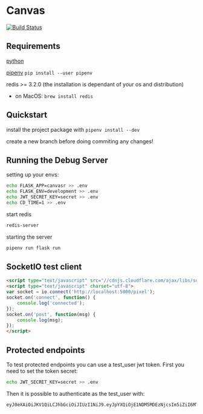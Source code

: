 # Canvas

[![Build Status](https://travis-ci.com/Muttsu/canvas.svg?token=bSsqeeizRAWGzy6Uyas7&branch=master)](https://travis-ci.com/Muttsu/canvas)

## Requirements

[python](https://www.python.org/)

[pipenv](https://pipenv.readthedocs.io/en/latest/install) `pip install --user pipenv`

redis >= 3.2.0 (the installation is dependant of your os and distribution)

- on MacOS: `brew install redis`

## Quickstart

install the project package with `pipenv install --dev`

create a new branch before doing commiting any changes!

## Running the Debug Server

setting up your envs:

```bash
echo FLASK_APP=canvasr >> .env
echo FLASK_ENV=development >> .env
echo JWT_SECRET_KEY=secret >> .env
echo CD_TIME=1 >> .env
```

start redis

```bash
redis-server
```

starting the server

``` bash
pipenv run flask run
```

## SocketIO test client

```html
<script type="text/javascript" src="//cdnjs.cloudflare.com/ajax/libs/socket.io/1.3.6/socket.io.min.js"></script>
<script type="text/javascript" charset="utf-8">
var socket = io.connect('http://localhost:5000/pixel');
socket.on('connect', function() {
    console.log('connected');
});
socket.on('post', function(msg) {
    console.log(msg);
});
</script>
```

## Protected endpoints

To test protected endpoints you can use a test_user jwt token.
First you need to set the token secret:

```bash
echo JWT_SECRET_KEY=secret >> .env
```

Then it is possible to authenticate as the test_user with:

```jwt
eyJ0eXAiOiJKV1QiLCJhbGciOiJIUzI1NiJ9.eyJpYXQiOjE1NDM5MDEzNjcsIm5iZiI6MTU0MzkwMTM2NywianRpIjoiMzg2NzE3ODktZTg0Mi00YzE1LWI1NWQtNzgzM2E4YTU3NDU5Iiwic3ViIjoidGVzdF91c2VyIiwiZnJlc2giOmZhbHNlLCJ0eXBlIjoiYWNjZXNzIn0.WupvIPQS_epmqfOA5Q7Oku4VpLRnp7ax4aEKwhULUdQ
```